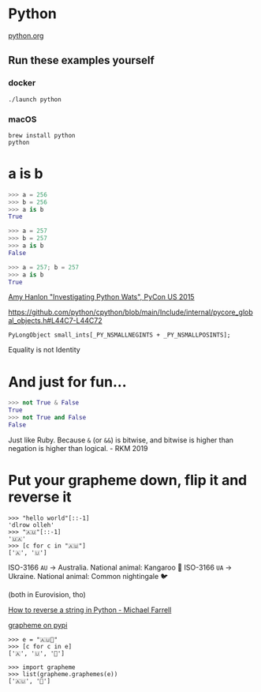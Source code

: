 # Python

[python.org](http://python.org)

## Run these examples yourself

### docker

```
./launch python
```

### macOS
```
brew install python
python
```


# a is b

```python
>>> a = 256
>>> b = 256
>>> a is b
True

>>> a = 257
>>> b = 257
>>> a is b
False

>>> a = 257; b = 257
>>> a is b
True
```

[Amy Hanlon "Investigating Python Wats", PyCon US 2015](https://www.youtube.com/watch?v=sH4XF6pKKmk)

https://github.com/python/cpython/blob/main/Include/internal/pycore_global_objects.h#L44C7-L44C72

```
PyLongObject small_ints[_PY_NSMALLNEGINTS + _PY_NSMALLPOSINTS];
```


Equality is not Identity

# And just for fun...

```python
>>> not True & False
True
>>> not True and False
False
```

Just like Ruby. Because `&` (or `&&`) is bitwise, and bitwise is higher than negation is higher than logical. - RKM 2019


# Put your grapheme down, flip it and reverse it

```
>>> "hello world"[::-1]
'dlrow olleh'
>>> "🇦🇺"[::-1]
'🇺🇦'
>>> [c for c in "🇦🇺"]
['🇦', '🇺']
```

ISO-3166 `AU` -> Australia. National animal: Kangaroo 🦘
ISO-3166 `UA` -> Ukraine. National animal: Common nightingale 🐦 

(both in Eurovision, tho)

[How to reverse a string in Python - Michael Farrell](https://youtu.be/q2VmIUaOS9o?t=1723)

[grapheme on pypi](https://pypi.org/project/grapheme/)


```
>>> e = "🇦🇺🐨"
>>> [c for c in e]
['🇦', '🇺', '🐨']

>>> import grapheme
>>> list(grapheme.graphemes(e))
['🇦🇺', '🐨']
```